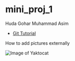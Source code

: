 # mini_proj_1

Huda Gohar 
Muhammad Asim

* [Git Tutorial](/git.md)

How to add pictures externally 

![Image of Yaktocat](https://octodex.github.com/images/yaktocat.png)
